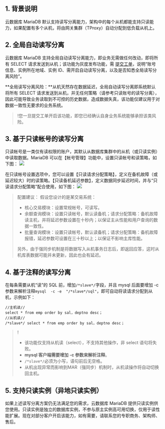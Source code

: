 ## 1. 背景说明 
云数据库 MariaDB 默认支持读写分离能力，架构中的每个从机都能支持只读能力，如果配置有多个从机，将由网关集群（TProxy）自动分配到低负载从机上。

## 2. 全局自动读写分离
云数据库 MariaDB 支持全局自动读写分离能力，即业务无需做任何改动，即将所有 SELECT 请求发送到从机；该功能为灰度发布功能，需 [提交工单](https://console.cloud.tencent.com/workorder/category)，说明“账号信息、实例所在地域、实例 ID、需开启自动读写分离，以及是否知悉全局读写分离风险”。

**全局读写分离风险：**从机天然存在数据延迟，全局自动读写分离即系统默认将所有 SELECT 请求发送到从机，并无任何策略（请参考只读账号的读写分离），因此可能导致业务读取到不可控的历史数据，造成数据失真，该功能仅建议用于对数据一致性无要求的业务系统。
>!您一旦提交工单开启该功能，即您已经确认自身业务系统能够承担该类风险。


## 3. 基于只读帐号的读写分离
只读帐号是一类仅有读权限的账户，其默认从数据库集群中的从机（或只读实例）中读取数据。MariaDB 可以在【帐号管理】功能中，设置只读帐号和读策略，如下图：
![](https://main.qcloudimg.com/raw/56a55745750f2fee5612119d7b5dd0f8.png)

在只读帐号设置选项中，您可以设置【只读请求分配策略】，定义在备机故障（或延迟较大）时的读策略。【只读备机延迟参数】，定义数据同步延迟时间，并与“只读请求分配策略”配合使用，如下图：
![](https://main.qcloudimg.com/raw/1fc5dd033920c05e70ca73aec56ed810.png)

> 配置建议：
> 假设您设计的是某交易系统：
> 
> - 核心交易模块：设置常规帐号，可读写。
> - 余额查询模块：设置只读帐号，默认读备机；请求分配策略：备机故障读主机，并将延迟参数设置在十秒内；以保证主从性能和用户查询的数据一致性。
> - 批量查询模块：设置只读帐号，默认读备机；请求分配策略：备机故障报错，延迟参数可设置在三十秒以上；以保证不影响主库性能。
> 
> 另外，由于强同步机制是将数据写入从机事务日志后，即返回应答，这时从机库表数据可能并未更新，因此也会有延迟。


## 4. 基于注释的读写分离
在每条需要从机“读”的 SQL 前，增加` /*slave*/ `字段，并且 mysql 后面要增加 -c 参数来解析注释`mysql  -c -e  "/*slave*/sql"`，即可自动将读请求分配到从机，示例如下：

```
//主机读//
select * from emp order by sal，deptno desc；
//从机读//
/*slave*/ select * from emp order by sal，deptno desc；
```

>!
>- 该功能仅支持从机读（select），不支持其他操作，非 select 语句将失败。
>- **mysql 客户端需要增加 -c 参数来解析注释**。
>- `/*slave*/`必须为小写，语句前后无空格。
>- 从机出现异常而影响到MAR（强同步）机制时，从机读操作将自动切换回主机。


## 5. 支持只读实例（异地只读实例）
如果上述读写分离方案仍无法满足您的需求，云数据库 MariaDB 提供只读实例供您使用。只读实例是独立的数据库实例，不参与原主实例高可用切换，仅用于读性能扩展。现在对部分客户开启该能力，如有需要，请联系您的专职商务、架构师、售后。
